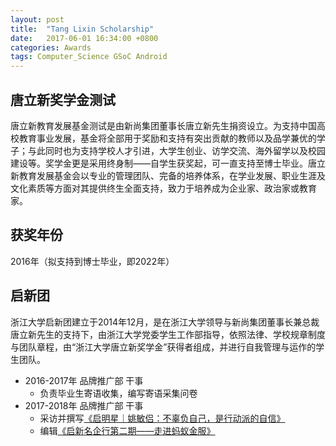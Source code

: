 ```yaml
---
layout: post
title:  "Tang Lixin Scholarship"
date:   2017-06-01 16:34:00 +0800
categories: Awards
tags: Computer_Science GSoC Android
---
```


## 唐立新奖学金测试

唐立新教育发展基金测试是由新尚集团董事长唐立新先生捐资设立。为支持中国高校教育事业发展，基金将全部用于奖励和支持有突出贡献的教师以及品学兼优的学子；与此同时也为支持学校人才引进，大学生创业、访学交流、海外留学以及校园建设等。奖学金更是采用终身制——自学生获奖起，可一直支持至博士毕业。唐立新教育发展基金会以专业的管理团队、完备的培养体系，在学业发展、职业生涯及文化素质等方面对其提供终生全面支持，致力于培养成为企业家、政治家或教育家。

## 获奖年份

2016年（拟支持到博士毕业，即2022年）

## 启新团

浙江大学启新团建立于2014年12月，是在浙江大学领导与新尚集团董事长兼总裁唐立新先生的支持下，由浙江大学党委学生工作部指导，依照法律、学校规章制度与团队章程，由“浙江大学唐立新奖学金”获得者组成，并进行自我管理与运作的学生团队。

* 2016-2017年 品牌推广部 干事
    * 负责毕业生寄语收集，编写寄语采集问卷
* 2017-2018年 品牌推广部 干事
    * 采访并撰写[《启明星｜姚敏侣：不辜负自己，是行动派的自信》](https://mp.weixin.qq.com/s/pTV_ZgGb-XcETDDuayAf8A)
    * 编辑[《启新名企行第二期——走进蚂蚁金服》](https://mp.weixin.qq.com/s/3gxpZ_5jZtWSr88pmsjV5Q)
    
